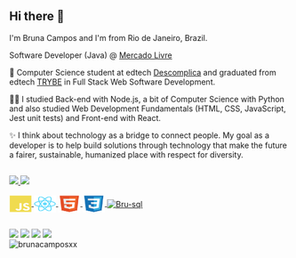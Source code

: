 ## Hi there 👋
I'm Bruna Campos and I'm from Rio de Janeiro, Brazil.

Software Developer (Java) @ [Mercado Livre](https://www.mercadolivre.com.br/)

🔭 Computer Science student at edtech [Descomplica](https://descomplica.com.br/faculdade/) and graduated from edtech [TRYBE](https://www.linkedin.com/school/betrybe/) in Full Stack Web Software Development.

👩‍💻 I studied Back-end with Node.js, a bit of Computer Science with Python and also studied Web Development Fundamentals (HTML, CSS, JavaScript, Jest unit tests) and Front-end with React.

✨ I think about technology as a bridge to connect people. My goal as a developer is to help build solutions through technology that make the future a fairer, sustainable, humanized place with respect for diversity.

##
<div>
  <a href="https://github.com/brunacamposxx">
  <img height="180em" src="https://github-readme-stats.vercel.app/api?username=brunacamposxx&show_icons=true&theme=dracula&include_all_commits=true&count_private=true"/>
  <img height="180em" src="https://github-readme-stats.vercel.app/api/top-langs/?username=brunacamposxx&layout=compact&langs_count=7&theme=dracula"/>
</div>
   
  <div style="display: inline_block"><br>
  <img align="center" alt="Bru-Js" height="30" width="40" src="https://raw.githubusercontent.com/devicons/devicon/master/icons/javascript/javascript-plain.svg">
  <img align="center" alt="Bru-React" height="30" width="40" src="https://raw.githubusercontent.com/devicons/devicon/master/icons/react/react-original.svg">
  <img align="center" alt="Bru-HTML" height="30" width="40" src="https://raw.githubusercontent.com/devicons/devicon/master/icons/html5/html5-original.svg">
  <img align="center" alt="Bru-CSS" height="30" width="40" src="https://raw.githubusercontent.com/devicons/devicon/master/icons/css3/css3-original.svg">
  <img align="center" alt="Bru-sql" height="30" width="40" src="https://www.vectorlogo.zone/logos/mysql/mysql-icon.svg">

  </div>
  
   ##
  
  <div> 
  <a href="https://instagram.com/brunacamposxx" target="_blank"><img src="https://img.shields.io/badge/-Instagram-%23E4405F?style=for-the-badge&logo=instagram&logoColor=white" target="_blank"></a>
	<a href="https://twitter.com/92brunacampos" target="_blank"><img src="https://img.shields.io/badge/Twitter-1DA1F2?style=for-the-badge&logo=twitter&logoColor=white"></a>
  <a href = "mailto:92brunacampos@gmail.com"><img src="https://img.shields.io/badge/-Gmail-%23333?style=for-the-badge&logo=gmail&logoColor=white" target="_blank"></a>
  <a href="https://www.linkedin.com/in/brunacamposxx" target="_blank"><img src="https://img.shields.io/badge/-LinkedIn-%230077B5?style=for-the-badge&logo=linkedin&logoColor=white" target="_blank"></a> 
  </div>
<img src="https://komarev.com/ghpvc/?username=brunacamposxx&color=green" alt="brunacamposxx" /> 
